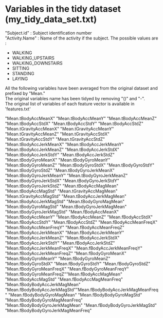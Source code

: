 # Variables in the tidy dataset (my_tidy_data_set.txt)

"Subject.id" : Subject identification number  
"Activity.Name" : Name of the activity if the subject. The possible values are :  
- WALKING  
- WALKING_UPSTAIRS  
- WALKING_DOWNSTAIRS  
- SITTING  
- STANDING  
- LAYING  

All the following variables have been averaged from the original dataset and prefixed by "Mean."  
The original variables name has been tidyed by removing "()" and "-".   
The original list of variables of each feature vector is available in 'features.txt'  



"Mean.tBodyAccMeanX" "Mean.tBodyAccMeanY" "Mean.tBodyAccMeanZ" "Mean.tBodyAccStdX" "Mean.tBodyAccStdY" "Mean.tBodyAccStdZ" 
"Mean.tGravityAccMeanX" "Mean.tGravityAccMeanY" "Mean.tGravityAccMeanZ" "Mean.tGravityAccStdX" "Mean.tGravityAccStdY" 
"Mean.tGravityAccStdZ" "Mean.tBodyAccJerkMeanX" "Mean.tBodyAccJerkMeanY" "Mean.tBodyAccJerkMeanZ" "Mean.tBodyAccJerkStdX"
"Mean.tBodyAccJerkStdY" "Mean.tBodyAccJerkStdZ" "Mean.tBodyGyroMeanX" "Mean.tBodyGyroMeanY" "Mean.tBodyGyroMeanZ" 
"Mean.tBodyGyroStdX" "Mean.tBodyGyroStdY" "Mean.tBodyGyroStdZ" "Mean.tBodyGyroJerkMeanX" "Mean.tBodyGyroJerkMeanY" 
"Mean.tBodyGyroJerkMeanZ" "Mean.tBodyGyroJerkStdX" "Mean.tBodyGyroJerkStdY" "Mean.tBodyGyroJerkStdZ" "Mean.tBodyAccMagMean" 
"Mean.tBodyAccMagStd" "Mean.tGravityAccMagMean" "Mean.tGravityAccMagStd" "Mean.tBodyAccJerkMagMean" "Mean.tBodyAccJerkMagStd" 
"Mean.tBodyGyroMagMean" "Mean.tBodyGyroMagStd" "Mean.tBodyGyroJerkMagMean" "Mean.tBodyGyroJerkMagStd" "Mean.fBodyAccMeanX"
"Mean.fBodyAccMeanY" "Mean.fBodyAccMeanZ" "Mean.fBodyAccStdX" "Mean.fBodyAccStdY" "Mean.fBodyAccStdZ" "Mean.fBodyAccMeanFreqX"
"Mean.fBodyAccMeanFreqY" "Mean.fBodyAccMeanFreqZ" "Mean.fBodyAccJerkMeanX" "Mean.fBodyAccJerkMeanY" "Mean.fBodyAccJerkMeanZ"
"Mean.fBodyAccJerkStdX" "Mean.fBodyAccJerkStdY" "Mean.fBodyAccJerkStdZ" "Mean.fBodyAccJerkMeanFreqX"
"Mean.fBodyAccJerkMeanFreqY" "Mean.fBodyAccJerkMeanFreqZ" "Mean.fBodyGyroMeanX" "Mean.fBodyGyroMeanY" "Mean.fBodyGyroMeanZ"
"Mean.fBodyGyroStdX" "Mean.fBodyGyroStdY" "Mean.fBodyGyroStdZ" "Mean.fBodyGyroMeanFreqX" "Mean.fBodyGyroMeanFreqY" 
"Mean.fBodyGyroMeanFreqZ""Mean.fBodyAccMagMean" "Mean.fBodyAccMagStd" "Mean.fBodyAccMagMeanFreq" "Mean.fBodyBodyAccJerkMagMean" 
"Mean.fBodyBodyAccJerkMagStd""Mean.fBodyBodyAccJerkMagMeanFreq" "Mean.fBodyBodyGyroMagMean" "Mean.fBodyBodyGyroMagStd" 
"Mean.fBodyBodyGyroMagMeanFreq" "Mean.fBodyBodyGyroJerkMagMean" "Mean.fBodyBodyGyroJerkMagStd"
"Mean.fBodyBodyGyroJerkMagMeanFreq"

